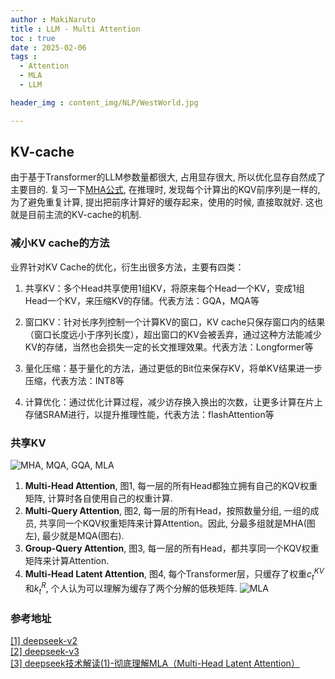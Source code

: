 ```yaml
---
author : MakiNaruto
title : LLM - Multi Attention
toc : true
date : 2025-02-06
tags : 
  - Attention
  - MLA
  - LLM

header_img : content_img/NLP/WestWorld.jpg

---
```

## KV-cache
由于基于Transformer的LLM参数量都很大, 占用显存很大, 所以优化显存自然成了主要目的.
复习一下[MHA公式](https://makinaruto.github.io/posts/nlp/transformer/#22--multi-head-attention), 在推理时, 发现每个计算出的KQV前序列是一样的, 为了避免重复计算, 提出把前序计算好的缓存起来，使用的时候, 直接取就好. 这也就是目前主流的KV-cache的机制.

### 减小KV cache的方法
业界针对KV Cache的优化，衍生出很多方法，主要有四类：

1. 共享KV：多个Head共享使用1组KV，将原来每个Head一个KV，变成1组Head一个KV，来压缩KV的存储。代表方法：GQA，MQA等

2. 窗口KV：针对长序列控制一个计算KV的窗口，KV cache只保存窗口内的结果（窗口长度远小于序列长度），超出窗口的KV会被丢弃，通过这种方法能减少KV的存储，当然也会损失一定的长文推理效果。代表方法：Longformer等

3. 量化压缩：基于量化的方法，通过更低的Bit位来保存KV，将单KV结果进一步压缩，代表方法：INT8等

4. 计算优化：通过优化计算过程，减少访存换入换出的次数，让更多计算在片上存储SRAM进行，以提升推理性能，代表方法：flashAttention等

### 共享KV
![MHA, MQA, GQA, MLA](/content_img/NLP/LLM_Learning/Attention/DeepSeekV2.png)
1. <b>Multi-Head Attention</b>, 图1, 每一层的所有Head都独立拥有自己的KQV权重矩阵, 计算时各自使用自己的权重计算.
2. <b>Multi-Query Attention</b>, 图2, 每一层的所有Head，按照数量分组, 一组的成员, 共享同一个KQV权重矩阵来计算Attention。因此, 分最多组就是MHA(图左), 最少就是MQA(图右).
3. <b>Group-Query Attention</b>, 图3, 每一层的所有Head，都共享同一个KQV权重矩阵来计算Attention.
4. <b>Multi-Head Latent Attention</b>, 图4, 每个Transformer层，只缓存了权重$c_{t}^{KV}$和$k_{t}^{R}$, 个人认为可以理解为缓存了两个分解的低秩矩阵.
![MLA](/content_img/NLP/LLM_Learning/Attention/MLA-DeepSeek-V3.png)


### 参考地址
[[1] deepseek-v2](deepseek-v2:https://arxiv.org/pdf/2405.04434)<br>
[[2] deepseek-v3](deepseek-v3:https://arxiv.org/pdf/2412.19437)<br>
[[3] deepseek技术解读(1)-彻底理解MLA（Multi-Head Latent Attention）](https://blog.csdn.net/qq_27590277/article/details/145171014)<br>